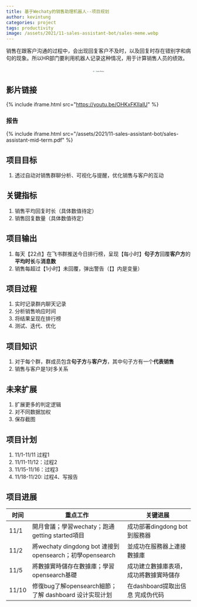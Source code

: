 ```yaml
---
title: 基于Wechaty的销售助理机器人--项目规划
author: kevintung
categories: project
tags: productivity
image: /assets/2021/11-sales-assistant-bot/sales-meme.webp
---
```


销售在跟客户沟通的过程中，会出现回复客户不及时，以及回复时存在错别字和病句的现象。所以HR部门要利用机器人记录这种情况，用于计算销售人员的绩效。

<center class="half">
  <img src="/assets/2021/11-sales-assistant-bot/01.webp" style="zoom: 21%;" />
  <img src="/assets/2021/11-sales-assistant-bot/02.webp" alt="sales-Wechat" style="zoom:21%;" />
</center>

## 影片链接

{% include iframe.html src="https://youtu.be/OHKxFKlIaIU" %}

### 报告

{% include iframe.html src="/assets/2021/11-sales-assistant-bot/sales-assistant-mid-term.pdf" %}

## 项目目标

1. 透过自动对销售群聊分析、可视化与提醒，优化销售与客户的互动

## 关键指标

1. 销售平均回复时长（具体数值待定）
2. 销售回复数量（具体数值待定）

## 项目输出

1. 每天【22点】在飞书群推送今日排行榜，呈现【每小时】**句子方**回覆**客户方**的**平均时长**与**消息数**
2. 销售每超过【1小时】未回覆，弹出警告（【】内是变量）

## 项目过程

1. 实时记录群内聊天记录
2. 分析销售响应时间
3. 将结果呈现在排行榜
4. 测试、迭代、优化

## 项目知识

1. 对于每个群，群成员包含**句子方**与**客户方**，其中句子方有一个**代表销售**
2. 销售与客户是1对多关系

## 未来扩展

1. 扩展更多的判定逻辑
2. 对不同数据加权
3. 保存截图

## 项目计划

1. 11/1-11/11 过程1
2. 11/11-11/12：过程2
3. 11/15-11/16：过程3
4. 11/18-11/20: 过程4、写报告

## 项目进展

| 时间  | 重点工作                                                 | 关键进展                               |
| ----- | -------------------------------------------------------- | -------------------------------------- |
| 11/1  | 開月會議；學習wechaty；跑通getting started項目           | 成功部署dingdong bot到服務器           |
| 11/2  | 將wechaty dingdong bot 連接到 opensearch；初學opensearch | 並成功在服務器上連接數據庫             |
| 11/5  | 將數據實時儲存在數據庫；學習opensearch基礎               | 成功建立數據庫表項，成功將數據實時儲存 |
| 11/10 | 修復bug了解opensearch細節；了解 dashboard 设计实现计划   | 在dashboard提取出信息 完成伪代码       |
